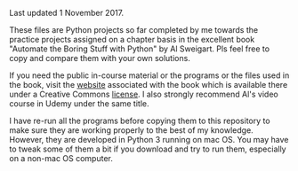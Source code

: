 Last updated 1 November 2017.

These files are Python projects so far completed by me towards the practice projects assigned on a chapter basis in the excellent book "Automate the Boring Stuff with Python" by Al Sweigart. Pls feel free to copy and compare them with your own solutions.  

If you need the public in-course material or the programs or the files used in the book, visit the [website](https://automatetheboringstuff.com/) associated with the book which is available there under a Creative Commons [license](https://creativecommons.org/licenses/by-nc-sa/3.0/legalcode). I also strongly recommend Al's video course in Udemy under the same title.

I have re-run all the programs before copying them to this repository to make sure they are working properly to the best of my knowledge. However, they are developed in Python 3 running on mac OS. You may have to tweak some of them a bit if you download and try to run them, especially on a non-mac OS computer.
